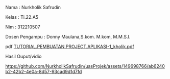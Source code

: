 


Nama : Nurkholik Safrudin


Kelas : Ti.22.A5


Nim : 312210507


Dosen Pengampu : Donny Maulana,S.kom. M.kom, M.M.S.I.







pdf
[TUTORIAL.PEMBUATAN.PROJECT.APLIKASI-1_kholik.pdf](https://github.com/NurkholikSafrudin/uasProjek/files/13957353/TUTORIAL.PEMBUATAN.PROJECT.APLIKASI-1_kholik.pdf)




Hasil Ouput/vidio





https://github.com/NurkholikSafrudin/uasProjek/assets/149698766/ab6240b2-42b2-4e0a-8d57-93cad9d1d7fd

